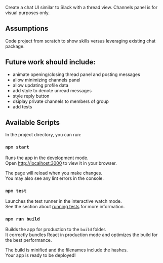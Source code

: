 Create a chat UI similar to Slack with a thread view. Channels panel is for visual purposes only.

## Assumptions

Code project from scratch to show skills versus leveraging existing chat package.

## Future work should include:

- animate opening/closing thread panel and posting messages
- allow minimizing channels panel
- allow updating profile data
- add style to denote unread messages
- style reply button
- dsiplay private channels to members of group
- add tests

## Available Scripts

In the project directory, you can run:

### `npm start`

Runs the app in the development mode.\
Open [http://localhost:3000](http://localhost:3000) to view it in your browser.

The page will reload when you make changes.\
You may also see any lint errors in the console.

### `npm test`

Launches the test runner in the interactive watch mode.\
See the section about [running tests](https://facebook.github.io/create-react-app/docs/running-tests) for more information.

### `npm run build`

Builds the app for production to the `build` folder.\
It correctly bundles React in production mode and optimizes the build for the best performance.

The build is minified and the filenames include the hashes.\
Your app is ready to be deployed!
